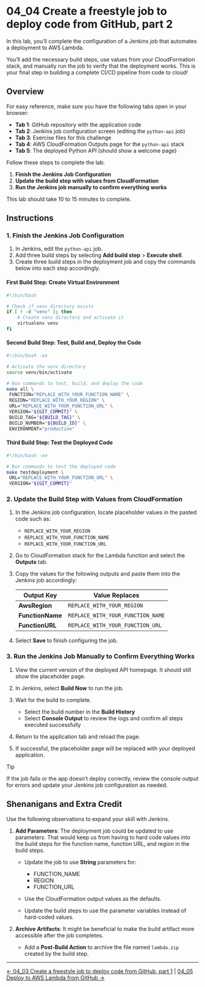 # 04_04 Create a freestyle job to deploy code from GitHub, part 2

In this lab, you’ll complete the configuration of a Jenkins job that automates a deployment to AWS Lambda.

You’ll add the necessary build steps, use values from your CloudFormation stack, and manually run the job to verify that the deployment works. This is your final step in building a complete CI/CD pipeline from code to cloud!

## Overview

For easy reference, make sure you have the following tabs open in your browser:

- **Tab 1**: GitHub repository with the application code
- **Tab 2**: Jenkins job configuration screen (editing the `python-api` job)
- **Tab 3**: Exercise files for this challenge
- **Tab 4**: AWS CloudFormation Outputs page for the `python-api` stack
- **Tab 5**: The deployed Python API (should show a welcome page)

Follow these steps to complete the lab:

1. **Finish the Jenkins Job Configuration**
2. **Update the build step with values from CloudFormation**
3. **Run the Jenkins job manually to confirm everything works**

This lab should take 10 to 15 minutes to complete.

## Instructions

### 1. Finish the Jenkins Job Configuration

1. In Jenkins, edit the `python-api` job.
1. Add three build steps by selecting **Add build step** > **Execute shell**.
1. Create three build steps in the deployment job and copy the commands below into each step accordingly.

#### First Build Step: Create Virtual Environment

```bash
#!/bin/bash

# Check if venv directory exists
if [ ! -d "venv" ]; then
    # Create venv directory and activate it
    virtualenv venv
fi
```

#### Second Build Step: Test, Build and, Deploy the Code

```bash
#!/bin/bash -xe

# Activate the venv directory
source venv/bin/activate

# Run commands to test, build, and deploy the code
make all \
 FUNCTION="REPLACE_WITH_YOUR_FUNCTION_NAME" \
 REGION="REPLACE_WITH_YOUR_REGION" \
 URL="REPLACE_WITH_YOUR_FUNCTION_URL" \
 VERSION="${GIT_COMMIT}" \
 BUILD_TAG="${BUILD_TAG}" \
 BUILD_NUMBER="${BUILD_ID}" \
 ENVIRONMENT="production"
```

#### Third Build Step: Test the Deployed Code

```bash
#!/bin/bash -xe

# Run commands to test the deployed code
make testdeployment \
 URL="REPLACE_WITH_YOUR_FUNCTION_URL" \
 VERSION="${GIT_COMMIT}"
```

### 2. Update the Build Step with Values from CloudFormation

1. In the Jenkins job configuration, locate placeholder values in the pasted code such as:

    - `REPLACE_WITH_YOUR_REGION`
    - `REPLACE_WITH_YOUR_FUNCTION_NAME`
    - `REPLACE_WITH_YOUR_FUNCTION_URL`

1. Go to CloudFormation stack for the Lambda function and select the **Outputs** tab.
1. Copy the values for the following outputs and paste them into the Jenkins job accordingly:

    | Output Key       | Value Replaces                    |
    |------------------|-----------------------------------|
    | **AwsRegion**    | `REPLACE_WITH_YOUR_REGION`        |
    | **FunctionName** | `REPLACE_WITH_YOUR_FUNCTION_NAME` |
    | **FunctionURL**  |`REPLACE_WITH_YOUR_FUNCTION_URL`   |

1. Select **Save** to finish configuring the job.

### 3. Run the Jenkins Job Manually to Confirm Everything Works

1. View the current version of the deployed API homepage. It should still show the placeholder page.
1. In Jenkins, select **Build Now** to run the job.
1. Wait for the build to complete.

   - Select the build number in the **Build History**
   - Select **Console Output** to review the logs and confirm all steps executed successfully

1. Return to the application tab and reload the page.
1. If successful, the placeholder page will be replaced with your deployed application.

> [!TIP]
> If the job fails or the app doesn’t deploy correctly, review the console output for errors and update your Jenkins job configuration as needed.

## Shenanigans and Extra Credit

Use the following observations to expand your skill with Jenkins.

1. **Add Parameters**: The deployment job could be updated to use parameters.  That would keep us from having to hard code values into the build steps for the function name, function URL, and region in the build steps.

    - Update the job to use **String** parameters for:

        - FUNCTION_NAME
        - REGION
        - FUNCTION_URL

    - Use the CloudFormation output values as the defaults.
    - Update the build steps to use the parameter variables instead of hard-coded values.

1. **Archive Artifacts**: It might be beneficial to make the build artifact more accessible after the job completes.

    - Add a **Post-Build Action** to archive the file named `lambda.zip` created by the build step.

<!-- FooterStart -->
---
[← 04_03 Create a freestyle job to deploy code from GitHub, part 1](../04_03_create_a_freestyle_job_to_deploy_code_from_github_part_1/README.md) | [04_05 Deploy to AWS Lambda from GitHub →](../04_05_deploy_to_aws_lambda_from_github/README.md)
<!-- FooterEnd -->
